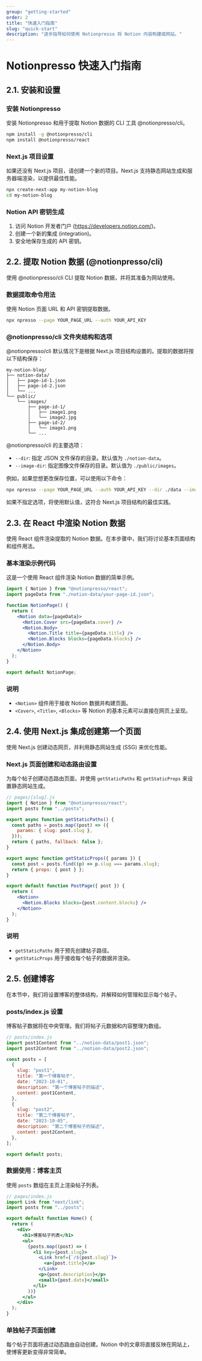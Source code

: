 ```yaml
---
group: "getting-started"
order: 2
title: "快速入门指南"
slug: "quick-start"
description: "逐步指导如何使用 Notionpresso 将 Notion 内容构建成网站。"
---
```


# Notionpresso 快速入门指南

## 2.1. 安装和设置

### 安装 Notionpresso

安装 Notionpresso 和用于提取 Notion 数据的 CLI 工具 @notionpresso/cli。

```bash
npm install -g @notionpresso/cli
npm install @notionpresso/react
```

### Next.js 项目设置

如果还没有 Next.js 项目，请创建一个新的项目。Next.js 支持静态网站生成和服务器端渲染，以提供最佳性能。

```bash
npx create-next-app my-notion-blog
cd my-notion-blog
```

### Notion API 密钥生成

1. 访问 Notion 开发者门户 (https://developers.notion.com/)。
2. 创建一个新的集成 (integration)。
3. 安全地保存生成的 API 密钥。

## 2.2. 提取 Notion 数据 (@notionpresso/cli)

使用 @notionpresso/cli CLI 提取 Notion 数据，并将其准备为网站使用。

### 数据提取命令用法

使用 Notion 页面 URL 和 API 密钥提取数据。

```bash
npx npresso --page YOUR_PAGE_URL --auth YOUR_API_KEY
```

### @notionpresso/cli 文件夹结构和选项

@notionpresso/cli 默认情况下是根据 Next.js 项目结构设置的。提取的数据将按以下结构保存：

```
my-notion-blog/
├── notion-data/
│   ├── page-id-1.json
│   ├── page-id-2.json
│   └── ...
└── public/
    └── images/
        ├── page-id-1/
        │   ├── image1.png
        │   └── image2.jpg
        ├── page-id-2/
        │   └── image1.png
        └── ...
```

@notionpresso/cli 的主要选项：

- `--dir`: 指定 JSON 文件保存的目录。默认值为 `./notion-data`。
- `--image-dir`: 指定图像文件保存的目录。默认值为 `./public/images`。

例如，如果您想更改保存位置，可以使用以下命令：

```bash
npx npresso --page YOUR_PAGE_URL --auth YOUR_API_KEY --dir ./data --image-dir ./public/assets/images
```

如果不指定选项，将使用默认值，这符合 Next.js 项目结构的最佳实践。

## 2.3. 在 React 中渲染 Notion 数据

使用 React 组件渲染提取的 Notion 数据。在本步骤中，我们将讨论基本页面结构和组件用法。

### 基本渲染示例代码

这是一个使用 React 组件渲染 Notion 数据的简单示例。

```jsx
import { Notion } from "@notionpresso/react";
import pageData from "./notion-data/your-page-id.json";

function NotionPage() {
  return (
    <Notion data={pageData}>
      <Notion.Cover src={pageData.cover} />
      <Notion.Body>
        <Notion.Title title={pageData.title} />
        <Notion.Blocks blocks={pageData.blocks} />
      </Notion.Body>
    </Notion>
  );
}

export default NotionPage;
```

### 说明

- `<Notion>` 组件用于接收 Notion 数据并构建页面。
- `<Cover>`, `<Title>`, `<Blocks>` 等 Notion 的基本元素可以直接在网页上呈现。

## 2.4. 使用 Next.js 集成创建第一个页面

使用 Next.js 创建动态网页，并利用静态网站生成 (SSG) 来优化性能。

### Next.js 页面创建和动态路由设置

为每个帖子创建动态路由页面，并使用 `getStaticPaths` 和 `getStaticProps` 来设置静态网站生成。

```jsx
// pages/[slug].js
import { Notion } from "@notionpresso/react";
import posts from "../posts";

export async function getStaticPaths() {
  const paths = posts.map((post) => ({
    params: { slug: post.slug },
  }));
  return { paths, fallback: false };
}

export async function getStaticProps({ params }) {
  const post = posts.find((p) => p.slug === params.slug);
  return { props: { post } };
}

export default function PostPage({ post }) {
  return (
    <Notion>
      <Notion.Blocks blocks={post.content.blocks} />
    </Notion>
  );
}
```

### 说明

- `getStaticPaths` 用于预先创建帖子路径。
- `getStaticProps` 用于接收每个帖子的数据并渲染。

## 2.5. 创建博客

在本节中，我们将设置博客的整体结构，并解释如何管理和显示每个帖子。

### posts/index.js 设置

博客帖子数据将在中央管理。我们将帖子元数据和内容整理为数组。

```javascript
// posts/index.js
import post1Content from "../notion-data/post1.json";
import post2Content from "../notion-data/post2.json";

const posts = [
  {
    slug: "post1",
    title: "第一个博客帖子",
    date: "2023-10-01",
    description: "第一个博客帖子的描述",
    content: post1Content,
  },
  {
    slug: "post2",
    title: "第二个博客帖子",
    date: "2023-10-05",
    description: "第二个博客帖子的描述",
    content: post2Content,
  },
];

export default posts;
```

### 数据使用：博客主页

使用 `posts` 数组在主页上渲染帖子列表。

```jsx
// pages/index.js
import Link from "next/link";
import posts from "../posts";

export default function Home() {
  return (
    <div>
      <h1>博客帖子列表</h1>
      <ul>
        {posts.map((post) => (
          <li key={post.slug}>
            <Link href={`/${post.slug}`}>
              <a>{post.title}</a>
            </Link>
            <p>{post.description}</p>
            <small>{post.date}</small>
          </li>
        ))}
      </ul>
    </div>
  );
}
```

### 单独帖子页面创建

每个帖子页面将通过动态路由自动创建。Notion 中的文章将直接反映在网站上，使博客更新变得非常简单。
